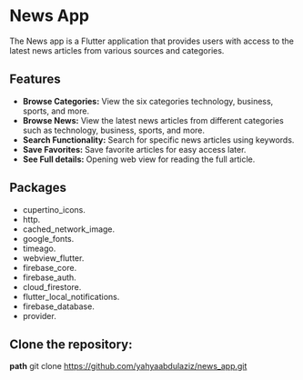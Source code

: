 # News App

The News app is a Flutter application that provides users with access to the latest news articles from various sources and categories.

## Features

- **Browse Categories:** View the six categories technology, business, sports, and more.
- **Browse News:** View the latest news articles from different categories such as technology, business, sports, and more.
- **Search Functionality:** Search for specific news articles using keywords.
- **Save Favorites:** Save favorite articles for easy access later.
- **See Full details:** Opening web view for reading the full article.

## Packages
- cupertino_icons.
- http.
- cached_network_image.
- google_fonts.
- timeago.
- webview_flutter.
- firebase_core.
- firebase_auth.
- cloud_firestore.
- flutter_local_notifications.
- firebase_database.
- provider.

## Clone the repository:
  **path**
   git clone https://github.com/yahyaabdulaziz/news_app.git